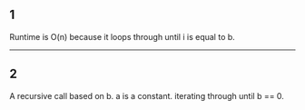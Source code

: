 ## 1
Runtime is O(n) because it loops through until i is equal to b. 

---
## 2
A recursive call based on b. a is a constant. iterating through until b == 0.